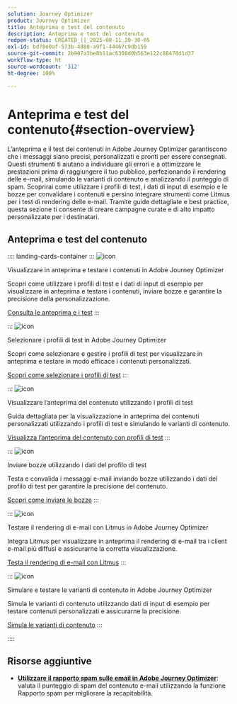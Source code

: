 ```yaml
---
solution: Journey Optimizer
product: Journey Optimizer
title: Anteprima e test del contenuto
description: Anteprima e test del contenuto
redpen-status: CREATED_||_2025-08-11_20-30-05
exl-id: bd78e0af-573b-4880-a9f1-44467c9db159
source-git-commit: 2b907a3be8b11ac6308d0b563e122c88478d1d37
workflow-type: ht
source-wordcount: '312'
ht-degree: 100%

---
```


# Anteprima e test del contenuto{#section-overview}

L’anteprima e il test dei contenuti in Adobe Journey Optimizer garantiscono che i messaggi siano precisi, personalizzati e pronti per essere consegnati. Questi strumenti ti aiutano a individuare gli errori e a ottimizzare le prestazioni prima di raggiungere il tuo pubblico, perfezionando il rendering delle e-mail, simulando le varianti di contenuto e analizzando il punteggio di spam. Scoprirai come utilizzare i profili di test, i dati di input di esempio e le bozze per convalidare i contenuti e persino integrare strumenti come Litmus per i test di rendering delle e-mail. Tramite guide dettagliate e best practice, questa sezione ti consente di creare campagne curate e di alto impatto personalizzate per i destinatari.

## Anteprima e test del contenuto

:::: landing-cards-container
:::
![icon](https://cdn.experienceleague.adobe.com/icons/circle-play.svg)

Visualizzare in anteprima e testare i contenuti in Adobe Journey Optimizer

Scopri come utilizzare i profili di test e i dati di input di esempio per visualizzare in anteprima e testare i contenuti, inviare bozze e garantire la precisione della personalizzazione.

[Consulta le anteprima e i test](../using/content-management/preview-test.md)
:::

:::
![icon](https://cdn.experienceleague.adobe.com/icons/list-check.svg)

Selezionare i profili di test in Adobe Journey Optimizer

Scopri come selezionare e gestire i profili di test per visualizzare in anteprima e testare in modo efficace i contenuti personalizzati.

[Scopri come selezionare i profili di test](../using/content-management/test-profiles.md)
:::

:::
![icon](https://cdn.experienceleague.adobe.com/icons/bullseye.svg)

Visualizzare l’anteprima del contenuto utilizzando i profili di test

Guida dettagliata per la visualizzazione in anteprima dei contenuti personalizzati utilizzando i profili di test e simulando le varianti di contenuto.

[Visualizza l’anteprima del contenuto con profili di test](../using/content-management/preview.md)
:::

:::
![icon](https://cdn.experienceleague.adobe.com/icons/envelope.svg)

Inviare bozze utilizzando i dati del profilo di test

Testa e convalida i messaggi e-mail inviando bozze utilizzando i dati del profilo di test per garantire la precisione del contenuto.

[Scopri come inviare le bozze](../using/content-management/proofs.md)
:::

:::
![icon](https://cdn.experienceleague.adobe.com/icons/eye.svg)

Testare il rendering di e-mail con Litmus in Adobe Journey Optimizer

Integra Litmus per visualizzare in anteprima il rendering di e-mail tra i client e-mail più diffusi e assicurarne la corretta visualizzazione.

[Testa il rendering di e-mail con Litmus](../using/content-management/rendering.md)
:::

:::
![icon](https://cdn.experienceleague.adobe.com/icons/code-branch.svg)

Simulare e testare le varianti di contenuto in Adobe Journey Optimizer

Simula le varianti di contenuto utilizzando dati di input di esempio per testare contenuti personalizzati e assicurarne la precisione.

[Simula le varianti di contenuto](../using/test-approve/simulate-sample-input.md)
:::

::::


## Risorse aggiuntive

- **[Utilizzare il rapporto spam sulle email in Adobe Journey Optimizer](../using/content-management/spam-report.md)**: valuta il punteggio di spam del contenuto e-mail utilizzando la funzione Rapporto spam per migliorare la recapitabilità.
